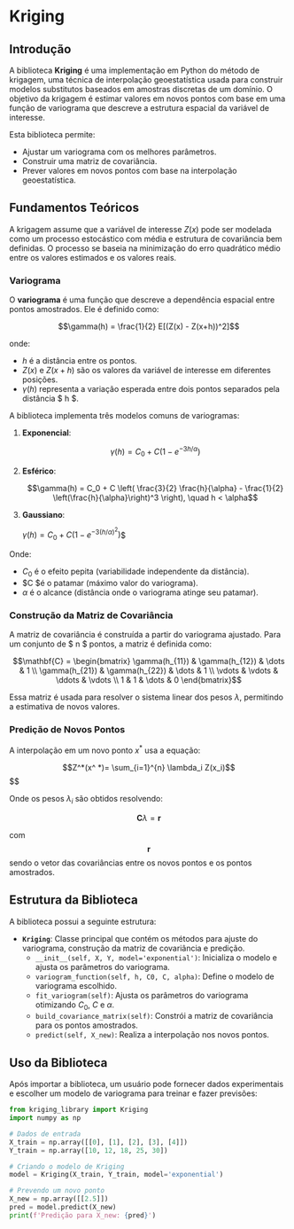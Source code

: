 # Kriging

## Introdução
A biblioteca **Kriging** é uma implementação em Python do método de krigagem, uma técnica de interpolação geoestatística usada para construir modelos substitutos baseados em amostras discretas de um domínio. O objetivo da krigagem é estimar valores em novos pontos com base em uma função de variograma que descreve a estrutura espacial da variável de interesse.

Esta biblioteca permite:
- Ajustar um variograma com os melhores parâmetros.
- Construir uma matriz de covariância.
- Prever valores em novos pontos com base na interpolação geoestatística.

## Fundamentos Teóricos
A krigagem assume que a variável de interesse $Z(x)$ pode ser modelada como um processo estocástico com média e estrutura de covariância bem definidas. O processo se baseia na minimização do erro quadrático médio entre os valores estimados e os valores reais.

### Variograma
O **variograma** é uma função que descreve a dependência espacial entre pontos amostrados. Ele é definido como:  

$$\gamma(h) = \frac{1}{2} E[(Z(x) - Z(x+h))^2]$$  

onde:
- $h$ é a distância entre os pontos.
- $Z(x)$ e $Z(x+h)$ são os valores da variável de interesse em diferentes posições.
- $\gamma(h)$ representa a variação esperada entre dois pontos separados pela distância $ h $.

A biblioteca implementa três modelos comuns de variogramas:
1. **Exponencial**:
   
   $$\gamma(h) = C_0 + C (1 - e^{-3h/\alpha})$$
      
3. **Esférico**:
   
   $$\gamma(h) = C_0 + C \left( \frac{3}{2} \frac{h}{\alpha} - \frac{1}{2} \left(\frac{h}{\alpha}\right)^3 \right), \quad h < \alpha$$
      
5. **Gaussiano**:
   
   $\gamma(h) = C_0 + C (1 - e^{-3(h/\alpha)^2})$$  
   
Onde:
- $C_0$ é o efeito pepita (variabilidade independente da distância).
- $C $é o patamar (máximo valor do variograma).
- $\alpha$ é o alcance (distância onde o variograma atinge seu patamar).

### Construção da Matriz de Covariância
A matriz de covariância é construída a partir do variograma ajustado. Para um conjunto de $ n $ pontos, a matriz é definida como:  

$$\mathbf{C} = \begin{bmatrix}
\gamma(h_{11}) & \gamma(h_{12}) & \dots & 1 \\
\gamma(h_{21}) & \gamma(h_{22}) & \dots & 1 \\
\vdots & \vdots & \ddots & \vdots \\
1 & 1 & \dots & 0
\end{bmatrix}$$

Essa matriz é usada para resolver o sistema linear dos pesos $\lambda$, permitindo a estimativa de novos valores.

### Predição de Novos Pontos
A interpolação em um novo ponto $x^*$ usa a equação:  

$$Z^*(x^ *)= \sum_{i=1}^{n} \lambda_i Z(x_i)$$$$ 

Onde os pesos $\lambda_i$ são obtidos resolvendo:  

$$\mathbf{C} \lambda = \mathbf{r}$$  

com $$\mathbf{r}$$ sendo o vetor das covariâncias entre os novos pontos e os pontos amostrados.

## Estrutura da Biblioteca
A biblioteca possui a seguinte estrutura:

- **`Kriging`**: Classe principal que contém os métodos para ajuste do variograma, construção da matriz de covariância e predição.
  - `__init__(self, X, Y, model='exponential')`: Inicializa o modelo e ajusta os parâmetros do variograma.
  - `variogram_function(self, h, C0, C, alpha)`: Define o modelo de variograma escolhido.
  - `fit_variogram(self)`: Ajusta os parâmetros do variograma otimizando $C_0$, $C$ e $\alpha$.
  - `build_covariance_matrix(self)`: Constrói a matriz de covariância para os pontos amostrados.
  - `predict(self, X_new)`: Realiza a interpolação nos novos pontos.

## Uso da Biblioteca
Após importar a biblioteca, um usuário pode fornecer dados experimentais e escolher um modelo de variograma para treinar e fazer previsões:

```python
from kriging_library import Kriging
import numpy as np

# Dados de entrada
X_train = np.array([[0], [1], [2], [3], [4]])
Y_train = np.array([10, 12, 18, 25, 30])

# Criando o modelo de Kriging
model = Kriging(X_train, Y_train, model='exponential')

# Prevendo um novo ponto
X_new = np.array([[2.5]])
pred = model.predict(X_new)
print(f'Predição para X_new: {pred}')
```


